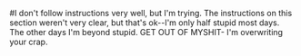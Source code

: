 #I don't follow instructions very well, but I'm trying.
The instructions on this section weren't very clear, but that's ok--I'm only half stupid most days.  The other days I'm beyond stupid.
GET OUT OF MYSHIT- I'm overwriting your crap.
